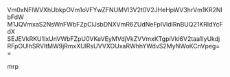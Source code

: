 Vm0xNFlWVXhUbkpOVm1oVFYwZFNUMVl3V2t0V2JHeHpWV3hrVm1KR2NIbFdW
M1JQVmxaS2NsWnFWbFZpClJsbDNXVmR6ZUdNeFpIVldiRnBUQ21KRldYcFdX
SEJEVkRKU1IxUnVWbFZpU0VKeVEyMVdjVkZVVmxKTgpiVkl6V2taa1IyUkdj
RFpOUlhSRVltMW9jRmxXUlRsUVVXOUxaRWhhYWdvS2MyNWoKCnVpeg==

mrp
